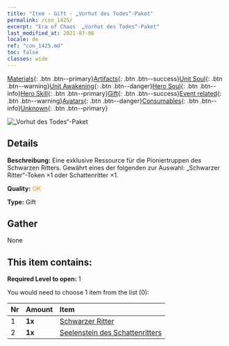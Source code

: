 ```yaml
---
title: "Item - Gift - „Vorhut des Todes“-Paket"
permalink: /con_1425/
excerpt: "Era of Chaos  „Vorhut des Todes“-Paket"
last_modified_at: 2021-07-06
locale: de
ref: "con_1425.md"
toc: false
classes: wide
---
```

 [Materials](/ItemsDE/){: .btn .btn--primary}[Artifacts](/ItemsDE/Artifacts/){: .btn .btn--success}[Unit Soul](/ItemsDE/UnitSoul/){: .btn .btn--warning}[Unit Awakening](/ItemsDE/UnitAwakening/){: .btn .btn--danger}[Hero Soul](/ItemsDE/HeroSoul/){: .btn .btn--info}[Hero Skill](/ItemsDE/HeroSkill/){: .btn .btn--primary}[Gift](/ItemsDE/Gift/){: .btn .btn--success}[Event related](/ItemsDE/Events/){: .btn .btn--warning}[Avatars](/ItemsDE/Avatars/){: .btn .btn--danger}[Consumables](/ItemsDE/Consumables/){: .btn .btn--info}[Unknown](/ItemsDE/Unknown/){: .btn .btn--primary}

 ![„Vorhut des Todes“-Paket](/images/t/i_907011.png)

## Details
 **Beschreibung:** Eine exklusive Ressource für die Pioniertruppen des Schwarzen Ritters. Gewährt eines der folgenden zur Auswahl: „Schwarzer Ritter“-Token ×1 oder Schattenritter ×1.

 **Quality:** <span style="color: #FF8C00">OK</span>

 **Type:** Gift

## Gather

  None

## This item contains:

 **Required Level to open:** 1

 You would need to choose 1 item from the list (0):

  | Nr | Amount |     Item    |
  |:---|:-------|:------------|
  | 1 |  **1x** | [Schwarzer Ritter](/ItemsDE/unt_213/) |  | 
  | 2 |  **1x** | [Seelenstein des Schattenritters](/ItemsDE/unt_302/) |  | 
